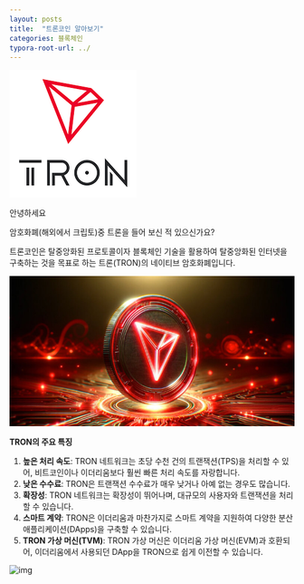 ```yaml
---
layout: posts
title:  "트론코인 알아보기"
categories: 블록체인
typora-root-url: ../
---
```




![tron](../images/2024-07-13-first/tron.png)

안녕하세요



암호화폐(해외에서 크립토)중 트론을 들어 보신 적 있으신가요?



트론코인은 탈중앙화된 프로토콜이자 블록체인 기술을 활용하여 탈중앙화된 인터넷을 구축하는 것을 목표로 하는 트론(TRON)의 네이티브 암호화폐입니다.



![tron-coin--768x403](../images/2024-07-13-first/tron-coin--768x403.jpg)



**TRON의 주요 특징**

1. **높은 처리 속도**: TRON 네트워크는 초당 수천 건의 트랜잭션(TPS)을 처리할 수 있어, 비트코인이나 이더리움보다 훨씬 빠른 처리 속도를 자랑합니다.
2. **낮은 수수료**: TRON은 트랜잭션 수수료가 매우 낮거나 아예 없는 경우도 많습니다.
3. **확장성**: TRON 네트워크는 확장성이 뛰어나며, 대규모의 사용자와 트랜잭션을 처리할 수 있습니다.
4. **스마트 계약**: TRON은 이더리움과 마찬가지로 스마트 계약을 지원하여 다양한 분산 애플리케이션(DApps)을 구축할 수 있습니다.
5. **TRON 가상 머신(TVM)**: TRON 가상 머신은 이더리움 가상 머신(EVM)과 호환되어, 이더리움에서 사용되던 DApp을 TRON으로 쉽게 이전할 수 있습니다.





![img](https://i.ytimg.com/vi/h7jkeMsbGdU/maxresdefault.jpg)


